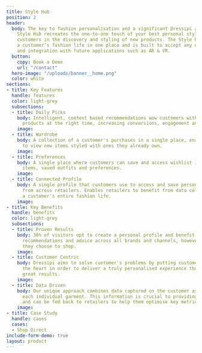 ```yaml
---
title: Style Hub
position: 2
header:
  body: The key to fashion personalisation and a significant Dressipi advantage, the
    Style Hub recreates the one-to-one touch of your best personal stylist by guiding
    customers in the discovery and styling of new products. The Style Hub centralises
    a customer’s fashion life in one place and is built to accept any data sources
    and integration with future applications such as AR & VR.
  button:
    copy: Book a Demo
    url: "/contact"
  hero-image: "/uploads/banner__home.png"
  color: white
sections:
- title: Key Features
  handle: features
  color: light-grey
  subsections:
  - title: Daily Picks
    body: Intelligent, context based recommendations wow customers with the right
      products at the right time, increasing conversions, engagement and loyalty.
    image: 
  - title: Wardrobe
    body: A collection of a customer's purchases in a single place, enabling them
      to view new items styled with ones they already own.
    image: 
  - title: Preferences
    body: A single place where customers can save and access wishlist items, liked
      items, saved outfits and preferences.
    image: 
  - title: Connected Profile
    body: A single profile that customers use to access and save personalised content
      from across retailers. Enables retailers to benefit from data collected from
      a customer's entire fashion life.
    image: 
- title: Key Benefits
  handle: benefits
  color: light-grey
  subsections:
  - title: Proven Results
    body: 30% of visitors opt to create a personal profile and benefit from enhanced
      recommendations and advice across all brands and channels, however and wherever
      they choose to shop.
    image: 
  - title: Customer Centric
    body: Dressipi aims to solve customer's problems by putting customer needs at
      the heart in order to deliver a truly personalised experience that delivers
      great results.
    image: 
  - title: Data Driven
    body: Our unique approach combines data captured on the customer as well as on
      each individual garment. This information is crucial to providing true personalisation,
      and can be fed back to retailers to help them optimise key metrics.
    image: 
- title: Case Study
  handle: cases
  cases:
  - Shop Direct
include-form-demo: true
layout: product
---
```


